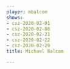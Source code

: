 ```yaml
---
player: mbalcom
shows:
- csz-2020-02-01
- csz-2020-02-08
- csz-2020-02-21
- csz-2020-02-22
- csz-2020-02-29
title: Michael Balcom

---
```

